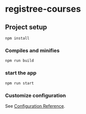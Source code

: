 # registree-courses

## Project setup
```
npm install
```

### Compiles and minifies  
```
npm run build
```

### start the app
```
npm run start
```



### Customize configuration
See [Configuration Reference](https://cli.vuejs.org/config/).
